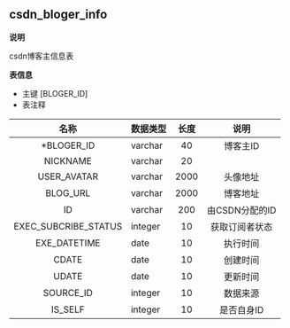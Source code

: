 ## csdn_bloger_info

**说明**

   csdn博客主信息表

**表信息**
* 主键 [BLOGER_ID]
* 表注释

| 名称 | 数据类型 | 长度  |  说明 |
| :--: | :--- | :------: |  :----: |
|*BLOGER_ID | varchar| 40 |    博客主ID |
|NICKNAME | varchar| 20 |     |
|USER_AVATAR | varchar| 2000 |    头像地址 |
|BLOG_URL | varchar| 2000 |    博客地址 |
|ID | varchar| 200 |    由CSDN分配的ID |
|EXEC_SUBCRIBE_STATUS | integer| 10 |    获取订阅者状态 |
|EXE_DATETIME | date| 10 |    执行时间 |
|CDATE | date| 10 |    创建时间 |
|UDATE | date| 10 |    更新时间 |
|SOURCE_ID | integer| 10 |    数据来源 |
|IS_SELF | integer| 10 |    是否自身ID |



